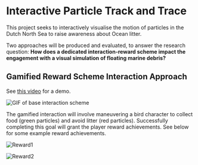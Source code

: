 # Interactive Particle Track and Trace

This project seeks to interactively visualise the motion of particles in the Dutch North Sea to raise awareness about Ocean litter.

Two approaches will be produced and evaluated, to answer the research question: **How does a dedicated interaction-reward scheme impact the engagement with a visual simulation of floating marine debris?**

## Gamified Reward Scheme Interaction Approach

See [this video](https://drive.google.com/file/d/1askJoW9KZgn4T2hocWXa_N5sQsZD4yfk/view?usp=drive_link) for a demo.

![GIF of base interaction scheme](figures/demo2.gif)

The gamified interaction will involve maneuvering a bird character to collect food (green particles) and avoid litter (red particles). Successfully completing this goal will grant the player reward achievements. See below for some example reward achievements.

![Reward1](figures/fulmar.png)

![Reward2](figures/tubenose.png)

